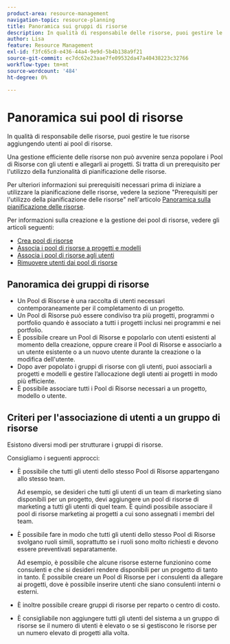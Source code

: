 ```yaml
---
product-area: resource-management
navigation-topic: resource-planning
title: Panoramica sui gruppi di risorse
description: In qualità di responsabile delle risorse, puoi gestire le tue risorse aggiungendo utenti ai pool di risorse e quindi aggiungendo i pool di risorse ai progetti.
author: Lisa
feature: Resource Management
exl-id: f3fc65c8-e436-44a4-9e9d-5b4b138a9f21
source-git-commit: ec7dc62e23aae7fe09532da47a40438223c32766
workflow-type: tm+mt
source-wordcount: '484'
ht-degree: 0%

---
```


# Panoramica sui pool di risorse

<!--Audited: 10/2024-->

In qualità di responsabile delle risorse, puoi gestire le tue risorse aggiungendo utenti ai pool di risorse.

Una gestione efficiente delle risorse non può avvenire senza popolare i Pool di Risorse con gli utenti e allegarli ai progetti. Si tratta di un prerequisito per l&#39;utilizzo della funzionalità di pianificazione delle risorse.

Per ulteriori informazioni sui prerequisiti necessari prima di iniziare a utilizzare la pianificazione delle risorse, vedere la sezione &quot;Prerequisiti per l&#39;utilizzo della pianificazione delle risorse&quot; nell&#39;articolo [Panoramica sulla pianificazione delle risorse](../../../resource-mgmt/resource-planning/get-started-resource-planner.md).

Per informazioni sulla creazione e la gestione dei pool di risorse, vedere gli articoli seguenti:

* [Crea pool di risorse](../../../resource-mgmt/resource-planning/resource-pools/create-resource-pools.md)
* [Associa i pool di risorse a progetti e modelli](../../../resource-mgmt/resource-planning/resource-pools/associate-resource-pools-with-projects-and-templates.md)
* [Associa i pool di risorse agli utenti](../../../resource-mgmt/resource-planning/resource-pools/associate-resource-pools-with-users.md)
* [Rimuovere utenti dai pool di risorse](../../../resource-mgmt/resource-planning/resource-pools/remove-users-from-resource-pool.md)

## Panoramica dei gruppi di risorse

* Un Pool di Risorse è una raccolta di utenti necessari contemporaneamente per il completamento di un progetto.
* Un Pool di Risorse può essere condiviso tra più progetti, programmi o portfolio quando è associato a tutti i progetti inclusi nei programmi e nei portfolio.
* È possibile creare un Pool di Risorse e popolarlo con utenti esistenti al momento della creazione, oppure creare il Pool di Risorse e associarlo a un utente esistente o a un nuovo utente durante la creazione o la modifica dell&#39;utente.
* Dopo aver popolato i gruppi di risorse con gli utenti, puoi associarli a progetti e modelli e gestire l’allocazione degli utenti ai progetti in modo più efficiente.
* È possibile associare tutti i Pool di Risorse necessari a un progetto, modello o utente.

## Criteri per l&#39;associazione di utenti a un gruppo di risorse

Esistono diversi modi per strutturare i gruppi di risorse.

Consigliamo i seguenti approcci:

* È possibile che tutti gli utenti dello stesso Pool di Risorse appartengano allo stesso team.

  Ad esempio, se desideri che tutti gli utenti di un team di marketing siano disponibili per un progetto, devi aggiungere un pool di risorse di marketing a tutti gli utenti di quel team. È quindi possibile associare il pool di risorse marketing ai progetti a cui sono assegnati i membri del team.

* È possibile fare in modo che tutti gli utenti dello stesso Pool di Risorse svolgano ruoli simili, soprattutto se i ruoli sono molto richiesti e devono essere preventivati separatamente.

  Ad esempio, è possibile che alcune risorse esterne funzionino come consulenti e che si desideri rendere disponibili per un progetto di tanto in tanto. È possibile creare un Pool di Risorse per i consulenti da allegare ai progetti, dove è possibile inserire utenti che siano consulenti interni o esterni.

* È inoltre possibile creare gruppi di risorse per reparto o centro di costo.
* È consigliabile non aggiungere tutti gli utenti del sistema a un gruppo di risorse se il numero di utenti è elevato o se si gestiscono le risorse per un numero elevato di progetti alla volta.





